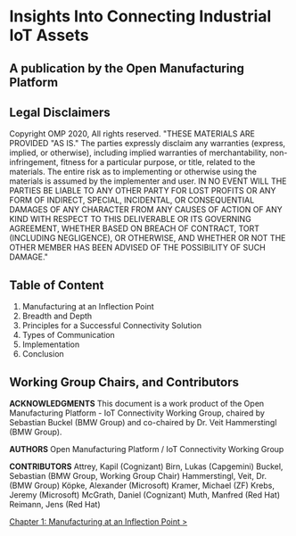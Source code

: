 # Insights Into Connecting Industrial IoT Assets
## A publication by the Open Manufacturing Platform

## Legal Disclaimers
Copyright OMP 2020, All rights reserved.
"THESE MATERIALS ARE PROVIDED "AS IS."  The parties expressly disclaim any warranties (express, implied, or otherwise), including implied warranties of merchantability, non-infringement, fitness for a particular purpose, or title, related to the materials. The entire risk as to implementing or otherwise using the materials is assumed by the implementer and user. IN NO EVENT WILL THE PARTIES BE LIABLE TO ANY OTHER PARTY FOR LOST PROFITS OR ANY FORM OF INDIRECT, SPECIAL, INCIDENTAL, OR CONSEQUENTIAL DAMAGES OF ANY CHARACTER FROM ANY CAUSES OF ACTION OF ANY KIND WITH RESPECT TO THIS DELIVERABLE OR ITS GOVERNING AGREEMENT, WHETHER BASED ON BREACH OF CONTRACT, TORT (INCLUDING NEGLIGENCE), OR OTHERWISE, AND WHETHER OR NOT THE OTHER MEMBER HAS BEEN ADVISED OF THE POSSIBILITY OF SUCH DAMAGE."

## Table of Content

1. Manufacturing at an Inflection Point
2. Breadth and Depth
3. Principles for a Successful Connectivity Solution
4. Types of Communication
5. Implementation
6. Conclusion 

## Working Group Chairs, and Contributors
**ACKNOWLEDGMENTS**
This document is a work product of the Open Manufacturing Platform - IoT Connectivity Working Group, chaired by Sebastian Buckel (BMW Group) and co-chaired by Dr. Veit Hammerstingl (BMW Group).

**AUTHORS**
Open Manufacturing Platform / IoT Connectivity Working Group 

**CONTRIBUTORS**
 Attrey, Kapil              (Cognizant)
 Birn, Lukas                (Capgemini)
 Buckel, Sebastian 		    (BMW Group, Working Group Chair)
 Hammerstingl, Veit, Dr.	(BMW Group)
 Köpke, Alexander		    (Microsoft)
 Kramer, Michael		    (ZF)
 Krebs, Jeremy			    (Microsoft)
 McGrath, Daniel			(Cognizant)
 Muth, Manfred			    (Red Hat)
 Reimann, Jens	        	(Red Hat)

[Chapter 1: Manufacturing at an Inflection Point >](https://github.com/ChiaraK20/iot_connectivity/blob/proposal/Technical_Specification/1_Introduction/01_Manufacturing_at_an_Inflection_Point.md)
